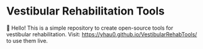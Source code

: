 # Vestibular Rehabilitation Tools
👋 Hello! This is a simple repository to create open-source tools for vestibular rehabilitation. Visit: https://yhau0.github.io/VestibularRehabTools/ to use them live.
